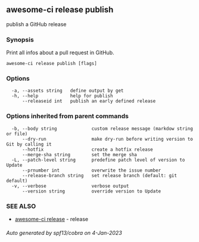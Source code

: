 ## awesome-ci release publish

publish a GitHub release

### Synopsis

Print all infos about a pull request in GitHub.

```
awesome-ci release publish [flags]
```

### Options

```
  -a, --assets string   define output by get
  -h, --help            help for publish
      --releaseid int   publish an early defined release
```

### Options inherited from parent commands

```
  -b, --body string             custom release message (markdow string or file)
      --dry-run                 make dry-run before writing version to Git by calling it
      --hotfix                  create a hotfix release
      --merge-sha string        set the merge sha
  -L, --patch-level string      predefine patch level of version to Update
      --prnumber int            overwrite the issue number
      --release-branch string   set release branch (default: git default)
  -v, --verbose                 verbose output
      --version string          override version to Update
```

### SEE ALSO

* [awesome-ci release](awesome-ci_release.md)	 - release

###### Auto generated by spf13/cobra on 4-Jan-2023
